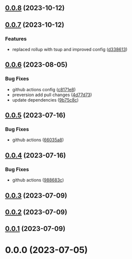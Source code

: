## [0.0.8](https://github.com/hugocxl/react-to-image/compare/v0.0.7...v0.0.8) (2023-10-12)

## [0.0.7](https://github.com/hugocxl/react-to-image/compare/v0.0.6...v0.0.7) (2023-10-12)

### Features

* replaced rollup with tsup and improved config ([d338613](https://github.com/hugocxl/react-to-image/commit/d338613c17b58131738c7a8580e55845386c9c82))

## [0.0.6](https://github.com/hugocxl/react-to-image/compare/v0.0.5...v0.0.6) (2023-08-05)

### Bug Fixes

* github actions config ([c8171e8](https://github.com/hugocxl/react-to-image/commit/c8171e86cad8951e4773954ee31bed04392b16de))
* preversion add pull changes ([4d77d73](https://github.com/hugocxl/react-to-image/commit/4d77d73cac2278f2f88cc2047b4c5456f89b4730))
* update dependencies ([9b75c8c](https://github.com/hugocxl/react-to-image/commit/9b75c8cfc3b031af52f32ae432117ae13e96e387))

## [0.0.5](https://github.com/hugocxl/react-to-image/compare/v0.0.4...v0.0.5) (2023-07-16)

### Bug Fixes

* github actions ([66035a8](https://github.com/hugocxl/react-to-image/commit/66035a8f53f673a31db0424f24c1796aa224ccfc))

## [0.0.4](https://github.com/hugocxl/react-to-image/compare/v0.0.3...v0.0.4) (2023-07-16)

### Bug Fixes

* github actions ([988683c](https://github.com/hugocxl/react-to-image/commit/988683c0bc3ce909a64d66fd4bbd693a919e57af))

## [0.0.3](https://github.com/hugocxl/react-to-image/compare/v0.0.2...v0.0.3) (2023-07-09)

## [0.0.2](https://github.com/hugocxl/react-to-image/compare/v0.0.1...v0.0.2) (2023-07-09)

## [0.0.1](https://github.com/hugocxl/react-to-image/compare/v0.0.0...v0.0.1) (2023-07-09)

# 0.0.0 (2023-07-05)
